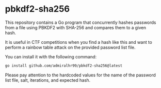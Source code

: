 # pbkdf2-sha256
This repository contains a Go program that concurrently hashes passwords from a file using PBKDF2 with SHA-256 and compares them to a given hash.

It is useful in CTF competitions when you find a hash like this and want to perform a rainbow table attack on the provided password list file.

You can install it with the following command:
```bash
go install github.com/admiralhr99/pbkdf2-sha256@latest
```

Please pay attention to the hardcoded values for the name of the password list file, salt, iterations, and expected hash.

